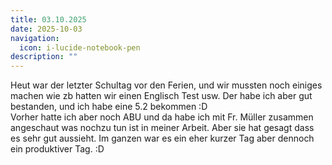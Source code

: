 ```yaml
---
title: 03.10.2025
date: 2025-10-03
navigation:
  icon: i-lucide-notebook-pen
description: ""
---
```


Heut war der letzter Schultag vor den Ferien, und wir mussten noch einiges machen wie zb hatten wir einen Englisch Test usw. Der habe ich aber gut bestanden, und ich habe eine 5.2 bekommen :D
<br>
Vorher hatte ich aber noch ABU und da habe ich mit Fr. Müller zusammen angeschaut was nochzu tun ist in meiner Arbeit. Aber sie hat gesagt dass es sehr gut aussieht. Im ganzen war es ein eher kurzer Tag aber dennoch ein produktiver Tag. :D